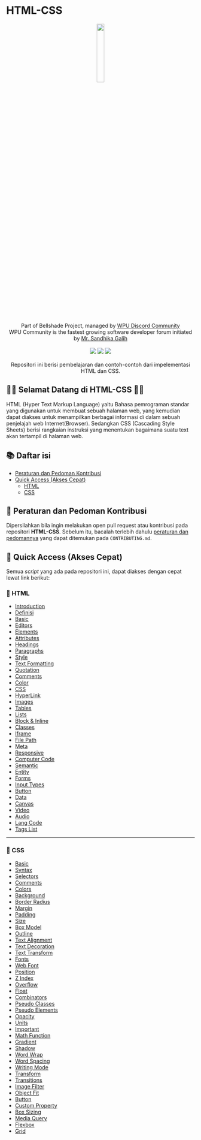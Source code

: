 # HTML-CSS

<p align="center">
    <img width="20%" src="https://i.imgur.com/EfBl8Hs.png"><br/><br/>
    Part of Bellshade Project, managed by <a href="http://discord.gg/S4rrXQU"> WPU Discord Community</a> <br/>
    WPU Community is the fastest growing software developer forum initiated by <a href="https://www.youtube.com/c/WebProgrammingUNPAS"> Mr. Sandhika Galih</a> <br/><br/>
    <a href="http://discord.gg/S4rrXQU"><img src="https://img.shields.io/discord/722002048643497994?logo=discord&logoColor=white&style=for-the-badge"></a>
    <img src="https://img.shields.io/github/workflow/status/bellshade/PHP/CI%20PHP%20PSR-12%20Linting?style=for-the-badge">
    <img src="https://img.shields.io/github/license/bellshade/PHPAlgorithm?style=for-the-badge"> <br/> <br/>
    Repositori ini berisi pembelajaran dan contoh-contoh dari impelementasi HTML dan CSS.
  
</p>

## 🎉🎉 Selamat Datang di HTML-CSS 🎉🎉
HTML (Hyper Text Markup Language) yaitu Bahasa pemrograman standar yang digunakan untuk membuat sebuah halaman web, yang kemudian dapat diakses untuk menampilkan berbagai informasi di dalam sebuah penjelajah web Internet(Browser). Sedangkan CSS (Cascading Style Sheets) berisi rangkaian instruksi yang menentukan bagaimana suatu text akan tertampil di halaman web. 


## :books: Daftar isi

- [Peraturan dan Pedoman Kontribusi](#pushpin-peraturan-dan-pedoman-kontribusi)
- [Quick Access (Akses Cepat)](#bookmark_tabs-quick-access-akses-cepat)
  - [HTML](#blue_book-html)
  - [CSS](#orange_book-css)

## :pushpin: Peraturan dan Pedoman Kontribusi

Dipersilahkan bila ingin melakukan open pull request atau kontribusi pada repositori **HTML-CSS**. Sebelum itu, bacalah terlebih dahulu [peraturan dan pedomannya](CONTRIBUTING.md) yang dapat ditemukan pada `CONTRIBUTING.md`.

## :bookmark_tabs: Quick Access (Akses Cepat)

Semua _script_ yang ada pada repositori ini, dapat diakses dengan cepat lewat link berikut:

### :blue_book: HTML

- [Introduction](HTML/001%20HTML%20Introduction/README.md)
- [Definisi](HTML/000%20Definisi%20HTML/README.md)
- [Basic](HTML/002%20HTML%20Basic/README.md)
- [Editors](HTML/003%20HTML%20Editors/README.md)
- [Elements](HTML/004%20HTML%20Elements/README.md)
- [Attributes](HTML/005%20HTML%20Attributes/README.md)
- [Headings](HTML/006%20HTML%20Headings/README.md)
- [Paragraphs](HTML/007%20HTML%20Paragraphs/README.md)
- [Style](HTML/008%20HTML%20Style/README.md)
- [Text Formatting](HTML/009%20HTML%20Text%20Formatting/README.md)
- [Quotation](HTML/010%20HTML%20Quotation/README.md)
- [Comments](HTML/011%20HTML%20Comments/README.md)
- [Color](HTML/012%20HTML%20Color/README.md)
- [CSS](HTML/013%20HTML%20CSS/README.md)
- [HyperLink](HTML/014%20HTML%20HyperLink/README.md)
- [Images](HTML/015%20HTML%20Images/README.md)
- [Tables](HTML/017%20HTML%20Tables/README.md)
- [Lists](HTML/018%20HTML%20Lists/README.md)
- [Block & Inline](HTML/019%20HTML%20Block%20%26%20Inline/README.md)
- [Classes](HTML/020%20HTML%20Classes/README.md)
- [Iframe](HTML/022%20HTML%20Iframe/README.md)
- [File Path](HTML/024%20HTML%20FilePath/README.md)
- [Meta](HTML/028%20HTML%20Meta/README.md)
- [Responsive](HTML/030%20HTML%20Responsive/README.md)
- [Computer Code](HTML/031%20HTML%20Computer%20Code/README.md)
- [Semantic](HTML/032%20HTML%20Semantic/README.md)
- [Entity](HTML/033%20HTML%20Entity/README.md)
- [Forms](HTML/036%20HTML%20Forms/README.md)
- [Input Types](HTML/037%20HTML%20Input%20Types/README.md)
- [Button](HTML/041%20HTML%20Button/README.md)
- [Data](HTML/043%20HTML%20Data/README.md)
- [Canvas](HTML/044%20HTML%20Canvas/README.md)
- [Video](HTML/047%20HTML%20Video/README.md)
- [Audio](HTML/048%20HTML%20Audio/README.md)
- [Lang Code](HTML/049%20HTML%20Lang%20Code/README.md)
- [Tags List](HTML/050%20HTML%20Tags%20List/README.md)

---

### :orange_book: CSS

- [Basic](CSS/002%20CSS%20Basic/README.md)
- [Syntax](CSS/003%20CSS%20Syntax/README.md)
- [Selectors](CSS/004%20CSS%20Selectors/README.md)
- [Comments](CSS/005%20CSS%20Comments/README.md)
- [Colors](CSS/006%20CSS%20Colors/README.md)
- [Background](CSS/007%20CSS%20Background/README.md)
- [Border Radius](CSS/009%20CSS%20Border%20Radius/README.md)
- [Margin](CSS/010%20CSS%20Margin/README.md)
- [Padding](CSS/011%20CSS%20Padding/README.md)
- [Size](CSS/012%20CSS%20Size/README.md)
- [Box Model](CSS/013%20CSS%20Box%20Model/README.md)
- [Outline](CSS/014%20CSS%20Outline/README.md)
- [Text Alignment](CSS/015%20CSS%20Text%20Alignment/README.md)
- [Text Decoration](CSS/016%20CSS%20Text%20Decoration/README.md)
- [Text Transform](CSS/017%20CSS%20Text%20Transform/README.md)
- [Fonts](CSS/018%20CSS%20Fonts/README.md)
- [Web Font](CSS/019%20CSS%20Web%20Font/README.md)
- [Position](CSS/024%20CSS%20Position/README.md)
- [Z Index](CSS/025%20CSS%20Z%20Index/README.md)
- [Overflow](CSS/026%20CSS%20Overflow/README.md)
- [Float](CSS/027%20CSS%20Float/README.md)
- [Combinators](CSS/028%20CSS%20Combinators/README.md)
- [Pseudo Classes](CSS/029%20CSS%20Pseudo%20Classes/README.md)
- [Pseudo Elements](CSS/030%20CSS%20Pseudo%20Elements/README.md)
- [Opacity](CSS/031%20CSS%20Opacity/README.md)
- [Units](CSS/034%20CSS%20Units/README.md)
- [Important](CSS/036%20CSS%20Important/README.md)
- [Math Function](CSS/037%20CSS%20Math%20Function/README.md)
- [Gradient](CSS/039%20CSS%20Gradient/README.md)
- [Shadow](CSS/040%20CSS%20Shadow/README.md)
- [Word Wrap](CSS/041%20CSS%20Word%20Wrap/README.md)
- [Word Spacing](CSS/042%20CSS%20Word%20Spacing/README.md)
- [Writing Mode](CSS/043%20CSS%20Writing%20Mode/README.md)
- [Transform](CSS/044%20CSS%20Transform/README.md)
- [Transitions](CSS/045%20CSS%20Transitions/README.md)
- [Image Filter](CSS/047%20CSS%20Image%20Filter/README.md)
- [Object Fit](CSS/048%20CSS%20Object%20Fit/README.md)
- [Button](CSS/050%20CSS%20Button/README.md)
- [Custom Property](CSS/053%20CSS%20Custom%20Property/README.md)
- [Box Sizing](CSS/054%20CSS%20Box%20Sizing/README.md)
- [Media Query](CSS/055%20CSS%20Media%20Query/README.md)
- [Flexbox](CSS/056%20CSS%20Flexbox/README.md)
- [Grid](CSS/057%20CSS%20Grid/README.md)
